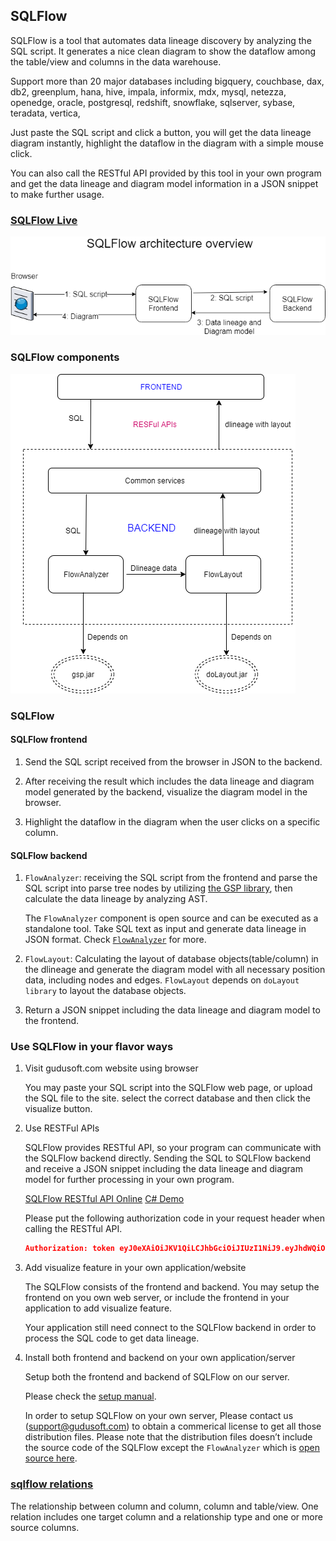 ## SQLFlow

SQLFlow is a tool that automates data lineage discovery by analyzing the SQL script.
It generates a nice clean diagram to show the dataflow among the table/view and columns
in the data warehouse.

Support more than 20 major databases including bigquery, couchbase, dax, db2, 
greenplum, hana, hive, impala, informix, mdx, mysql, netezza, openedge, oracle, postgresql, 
redshift, snowflake, sqlserver, sybase, teradata, vertica,

Just paste the SQL script and click a button, you will get the data lineage diagram instantly,
highlight the dataflow in the diagram with a simple mouse click.

You can also call the RESTful API provided by this tool in your own program and 
get the data lineage and diagram model information in a JSON snippet to make further usage.

### [SQLFlow Live](https://www.gudusoft.com/sqlflow)


![SQLFlow architecture](sqlflow_architecture.png)

### SQLFlow components 
![SQLFlow components](sqlflow_components.png)

### SQLFlow

#### SQLFlow frontend
1. Send the SQL script received from the browser in JSON to the backend.

2. After receiving the result which includes the data lineage and diagram model 
generated by the backend, visualize the diagram model in the browser.

3. Highlight the dataflow in the diagram when the user clicks on a specific column.

#### SQLFlow backend
1. `FlowAnalyzer`: receiving the SQL script from the frontend and parse the SQL script into parse tree nodes
by utilizing [the GSP library](http://www.sqlparser.com), then calculate the data lineage by analyzing AST.

	The `FlowAnalyzer` component is open source and can be executed as a standalone tool. Take SQL text
	as input and generate data lineage in JSON format. Check [`FlowAnalyzer`](https://github.com/sqlparser/gsp_demo_java/tree/master/src/main/java/demos/dlineage) for more.

2. `FlowLayout`:  Calculating the layout of database objects(table/column) in the dlineage and 
 generate the diagram model with all necessary position data, including nodes and edges.
 `FlowLayout` depends on `doLayout library` to layout the database objects.

3. Return a JSON snippet including the data lineage and diagram model to the frontend.



### Use SQLFlow in your flavor ways

1. Visit gudusoft.com website using browser

	You may paste your SQL script into the SQLFlow web page, or upload the SQL file to the site.
	select the correct database and then click the visualize button.

2. Use RESTFul APIs

	SQLFlow provides RESTful API, so your program can communicate with the SQLFlow backend directly.
	Sending the SQL to SQLFlow backend and receive a JSON snippet including the data lineage and diagram model
	for further processing in your own program.

	[SQLFlow RESTful API Online](https://api.gudusoft.com/gspLive_backend/swagger-ui.html#!/sqlflow-controller/generateSqlflowUsingPOST) [C# Demo](https://github.com/sqlparser/sqlflow_public/tree/master/api/client/csharp)

	Please put the following authorization code in your request header when calling the RESTful API.

	```json
	Authorization: token eyJ0eXAiOiJKV1QiLCJhbGciOiJIUzI1NiJ9.eyJhdWQiOiJndWVzdFVzZXIiLCJleHAiOjE1ODEyMDY0MDAsImlhdCI6MTU3MzQzMDQwMH0.-lvxaPlXmHbtgSFgW7ycu8KUczRiFZy5A1aNRGY-tKM
	```

3. Add visualize feature in your own application/website

	The SQLFlow consists of the frontend and backend. 
	You may setup the frontend on you own web server, or include the frontend in your application to add visualize feature.

	Your application still need connect to the SQLFlow backend in order to process the SQL code to get data lineage.

4. Install both frontend and backend on your own application/server

	Setup both the frontend and backend of SQLFlow on our server. 

	Please check the [setup manual](install_sqlflow.md).

	In order to setup SQLFlow on your own server, Please contact us (support@gudusoft.com) to obtain a commerical license to get all those distribution files.
	Please note that the distribution files doesn’t include the source code of the SQLFlow except the `FlowAnalyzer` which is [open source here](https://github.com/sqlparser/gsp_demo_java/tree/master/src/main/java/demos/dlineage).


### [sqlflow relations](dbobjects_relationship.md)
The relationship between column and column, column and table/view.
One relation includes one target column and a relationship type and one or more source columns.

